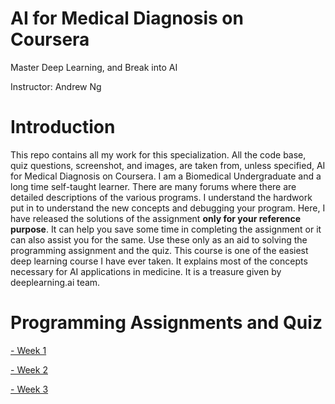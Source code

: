 # AI for Medical Diagnosis on Coursera

Master Deep Learning, and Break into AI

Instructor: Andrew Ng

# Introduction
This repo contains all my work for this specialization. All the code base, quiz questions, screenshot, and images, are taken from, unless specified, AI for Medical Diagnosis on Coursera. I am a Biomedical Undergraduate and a long time self-taught learner. There are many forums where there are detailed descriptions of the various programs. I understand the hardwork put in to understand the new concepts and debugging your program. Here, I have released the solutions of the assignment **only for your reference purpose**. It can help you save some time in completing the assignment or it can also assist you for the same. Use these only as an aid to solving the programming assignment and the quiz. This course is one of the easiest deep learning course I have ever taken. It explains most of the concepts necessary for AI applications in medicine. It is a treasure given by deeplearning.ai team.

# Programming Assignments and Quiz

[- Week 1 ](https://github.com/mk-gurucharan/AI-for-Medical-Diagnosis/tree/master/Week%201)

[- Week 2 ](https://github.com/mk-gurucharan/AI-for-Medical-Diagnosis/tree/master/Week%202)

[- Week 3 ](https://github.com/mk-gurucharan/AI-for-Medical-Diagnosis/tree/master/Week%203)
